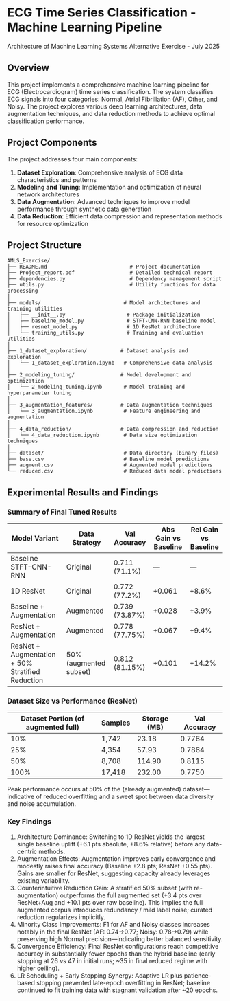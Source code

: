 # ECG Time Series Classification - Machine Learning Pipeline

Architecture of Machine Learning Systems Alternative Exercise - July 2025

## Overview

This project implements a comprehensive machine learning pipeline for ECG (Electrocardiogram) time series classification. The system classifies ECG signals into four categories: Normal, Atrial Fibrillation (AF), Other, and Noisy. The project explores various deep learning architectures, data augmentation techniques, and data reduction methods to achieve optimal classification performance.

## Project Components

The project addresses four main components:

1. **Dataset Exploration**: Comprehensive analysis of ECG data characteristics and patterns
2. **Modeling and Tuning**: Implementation and optimization of neural network architectures
3. **Data Augmentation**: Advanced techniques to improve model performance through synthetic data generation
4. **Data Reduction**: Efficient data compression and representation methods for resource optimization

## Project Structure

```
AMLS_Exercise/
├── README.md                           # Project documentation
├── Project_report.pdf                  # Detailed technical report
├── dependencies.py                     # Dependency management script
├── utils.py                            # Utility functions for data processing
│
├── models/                           # Model architectures and training utilities
│   ├── __init__.py                    # Package initialization
│   ├── baseline_model.py              # STFT-CNN-RNN baseline model
│   ├── resnet_model.py                # 1D ResNet architecture
│   └── training_utils.py              # Training and evaluation utilities
│
├── 1_dataset_exploration/           # Dataset analysis and exploration
│   └── 1_dataset_exploration.ipynb   # Comprehensive data analysis
│
├── 2_modeling_tuning/               # Model development and optimization
│   └── 2_modeling_tuning.ipynb       # Model training and hyperparameter tuning
│
├── 3_augmentation_features/         # Data augmentation techniques
│   └── 3_augmentation.ipynb          # Feature engineering and augmentation
│
├── 4_data_reduction/                # Data compression and reduction
│   └── 4_data_reduction.ipynb        # Data size optimization techniques
│
├── dataset/                          # Data directory (binary files)
├── base.csv                          # Baseline model predictions
├── augment.csv                       # Augmented model predictions
└── reduced.csv                       # Reduced data model predictions
```

## Experimental Results and Findings

### Summary of Final Tuned Results

| Model Variant | Data Strategy | Val Accuracy | Abs Gain vs Baseline | Rel Gain vs Baseline |
|---------------|--------------|--------------|----------------------|----------------------|
| Baseline STFT-CNN-RNN | Original | 0.711 (71.1%) | — | — |
| 1D ResNet | Original | 0.772 (77.2%) | +0.061 | +8.6% |
| Baseline + Augmentation | Augmented | 0.739 (73.87%) | +0.028 | +3.9% |
| ResNet + Augmentation | Augmented | 0.778 (77.75%) | +0.067 | +9.4% |
| ResNet + Augmentation + 50% Stratified Reduction | 50% (augmented subset) | 0.812 (81.15%) | +0.101 | +14.2% |

### Dataset Size vs Performance (ResNet)

| Dataset Portion (of augmented full) | Samples | Storage (MB) | Val Accuracy |
|-------------------------------------|---------|--------------|--------------|
| 10%  | 1,742 | 23.18  | 0.7764 |
| 25%  | 4,354 | 57.93  | 0.7864 |
| 50%  | 8,708 | 114.90 | 0.8115 |
| 100% | 17,418| 232.00 | 0.7750 |

Peak performance occurs at 50% of the (already augmented) dataset—indicative of reduced overfitting and a sweet spot between data diversity and noise accumulation.

### Key Findings

1. Architecture Dominance: Switching to 1D ResNet yields the largest single baseline uplift (+6.1 pts absolute, +8.6% relative) before any data-centric methods.
2. Augmentation Effects: Augmentation improves early convergence and modestly raises final accuracy (Baseline +2.8 pts; ResNet +0.55 pts). Gains are smaller for ResNet, suggesting capacity already leverages existing variability.
3. Counterintuitive Reduction Gain: A stratified 50% subset (with re-augmentation) outperforms the full augmented set (+3.4 pts over ResNet+Aug and +10.1 pts over raw baseline). This implies the full augmented corpus introduces redundancy / mild label noise; curated reduction regularizes implicitly.
4. Minority Class Improvements: F1 for AF and Noisy classes increases notably in the final ResNet (AF: 0.74→0.77; Noisy: 0.78→0.79) while preserving high Normal precision—indicating better balanced sensitivity.
5. Convergence Efficiency: Final ResNet configurations reach competitive accuracy in substantially fewer epochs than the hybrid baseline (early stopping at 26 vs 47 in initial runs; ~35 in final reduced regime with higher ceiling).
6. LR Scheduling + Early Stopping Synergy: Adaptive LR plus patience-based stopping prevented late-epoch overfitting in ResNet; baseline continued to fit training data with stagnant validation after ~20 epochs.



